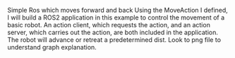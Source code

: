 Simple Ros which moves forward and back
Using the MoveAction I defined, 
I will build a ROS2 application in this example to control the movement of a basic robot. 
An action client, which requests the action, and an action server, which carries out the action, are both included in the application. 
The robot will advance or retreat a predetermined dist.
Look to png file to understand graph explanation.
